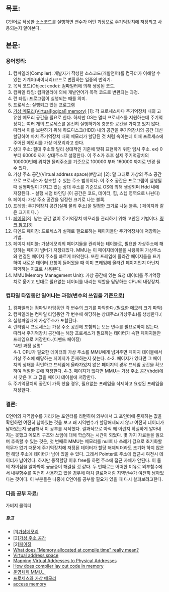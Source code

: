 ## 목표:
C언어로 작성한 소스코드를 실행하면 변수가 어떤 과정으로 주기억장치에 저장되고 사용되는지 알아본다.

## 본문:

### 용어정리:
1. 컴파일러(Compiler): 개발자가 작성한 소스코드(개발언어)를 컴퓨터가 이해할 수 있는 기계어(바이너리)코드로 변환하는 일종의 번역기.
2. 목적 코드(Object code): 컴파일러에 의해 생성된 코드.
3. 컴파일 타임: 컴파일러에 의해 개발언어가 목적 코드로 변환되는 과정.
4. 런 타임: 프로그램이 실행되는 때를 의미.
5. 프로세스: 실행되고 있는 프로그램
6. [가상 메모리(Virtual[logical] memory)](#참고)	&#91;1&#93;: 
각 프로세스마다 주기억장치 내의 고유한 메모리 공간을 필요로 한다. 하지만 OS는 멀티 프로세스를 지원하는데 주기억장치는 여러 개의 프로세스를 온전히 실행하기에 충분한 공간을 가지고 있지 않다. 따라서 이를 보완하기 위해 하드디스크(HDD) 내의 공간을 주기억장치의 공간 대신 할당하여 마치 주기억장치 내의 메모리가 할당된 것 처럼 속이는데 이때 프로세스에 주어진 메모리를 가상 메모리라고 한다.
7. 상대 주소: 절대 주소와 달리 상대적인 기준에 맞춰 표현하기 위한 임시 주소. 
ex) 0 부터 60000 까지 상대주소로 설정한다. 이 주소가 추후 실제 주기억장치의 100000번에 위치한 물리주소를 기준으로 
100000 부터 160000 까지로 변경 될 수 있다. 
8. 가상 주소 공간(Virtual address space)(#참고) &#91;2&#93;: 말 그대로 가상의 주소 공간으로 프로세스가 참조할 수 있는 주소 범위이다. 이 주소 공간은 프로그램이 실행될 때 실행파일이 가지고 있는 상대 주소를 기준으로 OS에 의해 생성되며 Hdd 내에 저장된다. - 실행 시점 바인딩 (이 공간은 코드, 데이터, 힙, 스텝 영역으로 나뉜다)
9. 페이지: 가상 주소 공간을 일정한 크기로 나눈 블록.
10. 프레임: 주기억장치 공간(실제 물리 주소)을 일정한 크기로 나눈 블록. ( 페이지와 같은 크기이다. ) 
11. [페이징](#참고)&#91;3&#93;: 남는 공간 없이 주기억장치 메모리를 관리하기 위해 고안된 기법이다. [링크 참고](#참고)&#91;3&#93;
12. 디멘드 페이징: 프로세스가 실제로 필요로하는 페이지들만 주기억장치에 저장하는 기법. 
13. 페이지 테이블: 가상메모리의 페이지들을 관리하는 테이블로, 필요한 가상주소에 해당하는 페이지 넘버가 저장돼있다. MMU는 이 페이지테이블을 사용하여 가상주소와 연결된 페이지 주소를 빠르게 파악한다. 또한 프레임에 올라간 페이지들을 표기하여 새로운 데이터 요청이 들어왔을 때 이미 
프레임에 올라간 페이지인지 아닌지 파악하는 지표로 사용된다.
14. MMU(Memory Management Unit): 가상 공간에 있는 요청 데이터를 주기억장치로 옮기고 반대로 필요없는 데이터를 내리는 역할을 담당하는 CPU의 내장장치.
### 컴파일 타임동안 일어나는 과정(변수의 쓰임을 기준으로)
1. 컴파일러는 컴파일 타임동안 각 변수의 크기를 파악한다.(필요한 메모리 크기 파악)
2. 컴파일러는 컴파일 타임동안 각 변수에 해당하는 상대주소(가상주소)를 생성한다.(
3. 실행파일내에 가상주소가 포함된다.
4. 런타임시 프로세스는 가상 주소 공간에 포함되는 모든 변수를 필요로하지 않는다. 따라서 주기억장치 공간에는 해당 프로세스가 필요하는 데이터가 속한 페이지들만 프레임으로 저장한다.(디멘드 페이징)  
"4번 과정 설명"  
4-1. CPU가 필요한 데이터의 가상 주소를 MMU에게 넘겨주면 페이지 테이블에서 가상 주소에 해당하는 페이지가 존재하는지 찾는다. 
4-2. 페이지가 있다면 그 페이지의 상태를 확인하고 프레임에 올라가있지 않은 페이지의 경우 프레임 공간을 확보하여 적절한 곳에 저장한다.
4-3. 페이지가 없다면 MMU는 가상 주소 공간(hdd)에서 찾은 후 그 값을 페이지 테이블에 저장한다. 
5. 주기억장치의 공간이 가득 찼을 경우, 필요없는 프레임을 삭제하고 요청된 프레임을 저장한다.

### 결론:
C언어의 지역함수를 가리키는 포인터를 리턴하여 외부에서 그 포인터에 존재하는 값을 확인하면 여전히 남아있는 것을 보고 왜 지역변수가 할당해제되지 않고 여전히 데이터가 남아있는지 궁금해서 이 공부를 시작했다. 결과적으로 아직 왜 이런지 확실하게 알아내지는 못했고 메모리 구조와 쓰임에 대해 학습하는 시간이 되었다. 몇 가지 자료들을 읽으며 추측할 수 있는 것은, 첫 번째로 MMU는 메모리를 null이나 쓰레기 값으로 초기화할 의무가 없기 때문에 주기억장치에 저장된 데이터가 할당 해제되더라도 초기화 하지 않은면 해당 주소에 데이터가 남아 있을 수 있다. 그래서 Pointer로 주소에 접근시 여전시 데이터가 남아있다. 하지만 동적할당 이후 free를 하면 주소에 접근 자체가 안된다. 이 둘의 차이점을 알아봐야 궁금증이 해결될 것 같다.
두 번째로는 어떠한 이유로 외부함수에서 내부함수를 여전히 사용하고 있을 경우에 마치 클로저처럼 지역변수가 여전히 남아있다는 것이다. 
이 부분들은 나중에 C언어를 공부할 필요가 있을 때 다시 살펴보려고한다. 

### 다음 공부 자료:
가비지 콜렉터

##### 참고
- &#91;1&#93;[가상메모리](https://ko.wikipedia.org/wiki/%EA%B0%80%EC%83%81_%EB%A9%94%EB%AA%A8%EB%A6%AC)  
- &#91;2&#93;[가상 주소 공간](https://ko.wikipedia.org/wiki/%EA%B0%80%EC%83%81_%EC%A3%BC%EC%86%8C_%EA%B3%B5%EA%B0%84)  
- &#91;2&#93;[페이징](https://ko.wikipedia.org/wiki/%ED%8E%98%EC%9D%B4%EC%A7%95)  
- [What does "Memory allocated at compile time" really mean?](https://stackoverflow.com/questions/21350478/what-does-memory-allocated-at-compile-time-really-mean)  
- [Virtual address space](https://en.wikipedia.org/wiki/Virtual_address_space)  
- [Mapping Virtual Addresses  to Physical Addresses](https://www.geeksforgeeks.org/mapping-virtual-addresses-to-physical-addresses/)
- [How does compiler lay out code in memory](https://stackoverflow.com/questions/19101449/how-does-compiler-lay-out-code-in-memory#:~:text=Each%20program%20is%20compiled%2Flinked,where%20virtual%20memory%20comes%20in.&text=This%20virtual%20address%20space%20is,space%20and%20user%20addressable%20space.) 
- [운영체제 MMU...](https://about-myeong.tistory.com/35)  
- [프로세스와 가상 메모리](https://brownbears.tistory.com/47)  
- [access memory](https://stackoverflow.com/questions/6441218/can-a-local-variables-memory-be-accessed-outside-its-scope/6445794#6445794)
